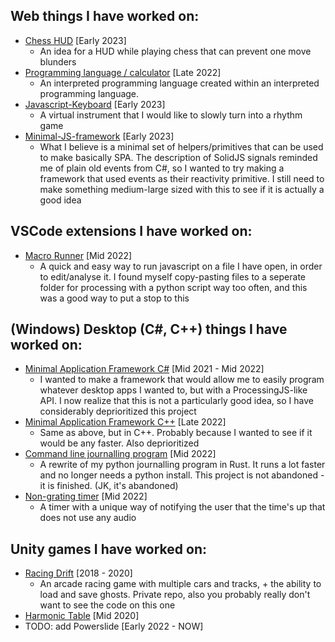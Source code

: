 ## Web things I have worked on:

- [Chess HUD](https://github.com/El-Tejaso/Chess-HUD) [Early 2023]
  - An idea for a HUD while playing chess that can prevent one move blunders
- [Programming language / calculator](https://github.com/El-Tejaso/Calculator) [Late 2022]
  - An interpreted programming language created within an interpreted programming language.
- [Javascript-Keyboard](https://github.com/El-Tejaso/Javascript-Keyboard) [Early 2023]
  - A virtual instrument that I would like to slowly turn into a rhythm game
- [Minimal-JS-framework](https://github.com/El-Tejaso/Minimal-JS-framework) [Early 2023]
  - What I believe is a minimal set of helpers/primitives that can be used to make basically SPA. The description of SolidJS signals reminded me of plain old events from C#, so I wanted to try making a framework that used events as their reactivity primitive. I still need to make something medium-large sized with this to see if it is actually a good idea

## VSCode extensions I have worked on:

- [Macro Runner](https://github.com/El-Tejaso/MacroRunner) [Mid 2022]
  - A quick and easy way to run javascript on a file I have open, in order to edit/analyse it. I found myself copy-pasting files to a seperate folder for processing with a python script way too often, and this was a good way to put a stop to this

## (Windows) Desktop (C#, C++) things I have worked on:

- [Minimal Application Framework C#](https://github.com/El-Tejaso/CSharp-Minimal-Application-Framework)  [Mid 2021 - Mid 2022]
  - I wanted to make a framework that would allow me to easily program whatever desktop apps I wanted to, but with a ProcessingJS-like API. I now realize that this is not a particularly good idea, so I have considerably deprioritized this project
- [Minimal Application Framework C++](https://github.com/El-Tejaso/MinimalAF-CPP) [Late 2022]
  - Same as above, but in C++. Probably because I wanted to see if it would be any faster. Also deprioritized
- [Command line journalling program](https://github.com/El-Tejaso/Rust-journal) [Mid 2022]
  - A rewrite of my python journalling program in Rust. It runs a lot faster and no longer needs a python install. This project is not abandoned - it is finished. (JK, it's abandoned)
- [Non-grating timer](https://github.com/El-Tejaso/Non-Grating-Timer) [Mid 2022]
  - A timer with a unique way of notifying the user that the time's up that does not use any audio

## Unity games I have worked on:
- [Racing Drift](https://gamejolt.com/games/RacingDrift/377289) [2018 - 2020]
  - An arcade racing game with multiple cars and tracks, + the ability to load and save ghosts. Private repo, also you probably really don't want to see the code on this one
- [Harmonic Table](https://github.com/El-Tejaso/Harmonic-Table) [Mid 2020]
- TODO: add Powerslide [Early 2022 - NOW]

